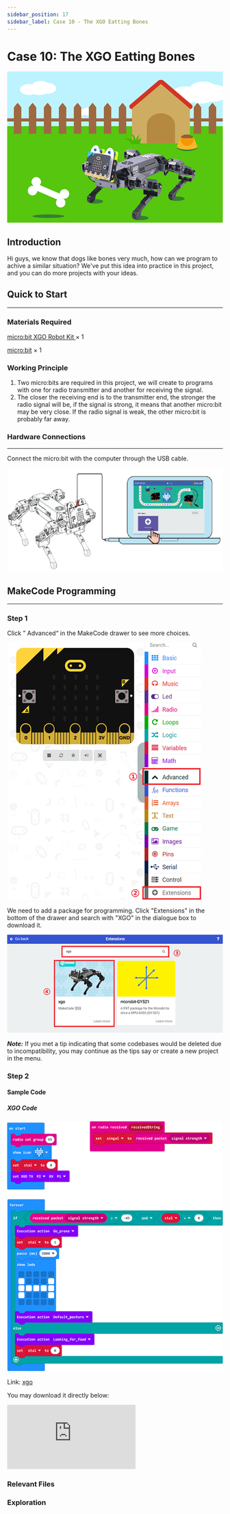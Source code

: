```yaml
---
sidebar_position: 17
sidebar_label: Case 10 - The XGO Eatting Bones
---
```


# Case 10: The XGO Eatting Bones

![](./images/xgo-10-1.png)

## Introduction

Hi guys, we know that dogs like bones very much, how can we program to achive a similar situation? We've put this idea into practice in this project, and you can do more projects with your ideas.

## Quick to Start
---
### Materials Required

[micro:bit XGO Robot Kit ](https://www.elecfreaks.com/micro-bit-xgo-robot-kit.html) × 1

[micro:bit](https://www.elecfreaks.com/micro-bit/board.html) × 1

### Working Principle

1. Two micro:bits are required in this project, we will create to programs with one for radio transmitter and another for receiving the signal.
2. The closer the receiving end is to the transmitter end, the stronger the radio signal will be, if the signal is strong, it means that another micro:bit may be very close.
   If the radio signal is weak, the other micro:bit is probably far away.

### Hardware Connections
---
Connect the micro:bit with the computer through the USB cable.

![](./images/microbit-xgo-robot-kit-22.png)

## MakeCode  Programming
---
### Step 1

Click ” Advanced“ in the MakeCode drawer to see more choices.



![](./images/microbit-xgo-robot-kit-10.png)

We need to add a package for programming. Click "Extensions" in the bottom of the drawer and search with "XGO" in the dialogue box to download it.

![](./images/microbit-xgo-robot-kit-11.png)

***Note:***  If you met a tip indicating that some codebases would be deleted due to incompatibility, you may continue as the tips say or create a new project in the menu.

### Step 2

#### Sample Code

##### XGO Code

![](./images/case10-1.png)

Link: [xgo](https://makecode.microbit.org/_Lhrhbp7dDb1M)


You may download it directly below:

<div
    style={{
        position: 'relative',
        paddingBottom: '60%',
        overflow: 'hidden',
    }}
>
    <iframe
        src="https://makecode.microbit.org/_V4YJ2i9LkYoi"
        frameborder="0"
        sandbox="allow-popups allow-forms allow-scripts allow-same-origin"
        style={{
            position: 'absolute',
            width: '100%',
            height: '100%',
        }}
    />
</div>

##### “ Bones“ Code

![](./images/xgo-10-2.png)

Link: [Bones](https://makecode.microbit.org/_dLc2HV21M64H)


You may download it directly below:

<div
    style={{
        position: 'relative',
        paddingBottom: '60%',
        overflow: 'hidden',
    }}
>
    <iframe
        src="https://makecode.microbit.org/_V4YJ2i9LkYoi"
        frameborder="0"
        sandbox="allow-popups allow-forms allow-scripts allow-same-origin"
        style={{
            position: 'absolute',
            width: '100%',
            height: '100%',
        }}
    />
</div>

### Projects Display

<iframe width="560" height="315" src="https://www.youtube.com/embed/BBky7V8xY_c" title="YouTube video player" frameborder="0" allow="accelerometer; autoplay; clipboard-write; encrypted-media; gyroscope; picture-in-picture" allowfullscreen></iframe>

### Relevant Files


### Exploration
